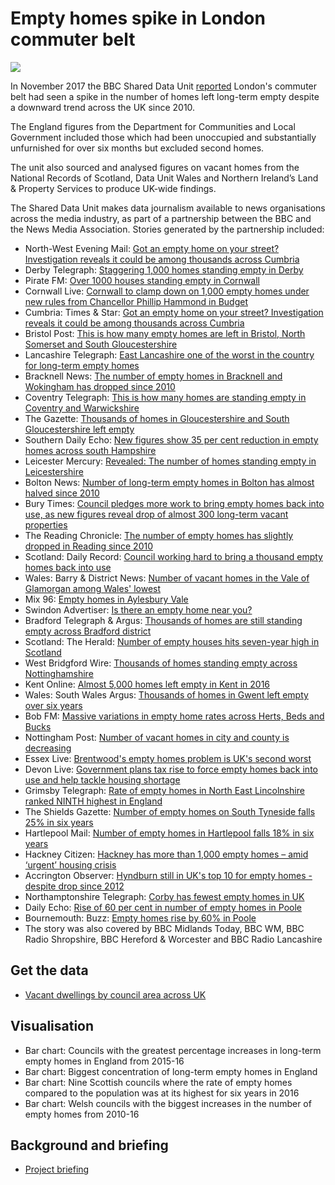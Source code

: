 # Empty homes spike in London commuter belt

![](https://news.files.bbci.co.uk/vj/live/idt-images/chart-emptyHOMESincreases/emptyHOMESincreases_upizs.png)

In November 2017 the BBC Shared Data Unit [reported](http://www.bbc.co.uk/news/uk-england-41968461) London's commuter belt had seen a spike in the number of homes left long-term empty despite a downward trend across the UK since 2010.

The England figures from the Department for Communities and Local Government included those which had been unoccupied and substantially unfurnished for over six months but excluded second homes.

The unit also sourced and analysed figures on vacant homes from the National Records of Scotland, Data Unit Wales and Northern Ireland’s Land & Property Services to produce UK-wide findings.

The Shared Data Unit makes data journalism available to news organisations across the media industry, as part of a partnership between the BBC and the News Media Association. Stories generated by the partnership included:

* North-West Evening Mail: [Got an empty home on your street? Investigation reveals it could be among thousands across Cumbria](http://www.nwemail.co.uk/news/Got-an-empty-home-on-your-street-Investigation-reveals-it-could-be-among-thousands-across-Cumbria-30724c1c-5867-4c18-800d-32fac304d1aa-ds) 
* Derby Telegraph: [Staggering 1,000 homes standing empty in Derby](http://www.derbytelegraph.co.uk/news/local-news/staggering-1000-homes-standing-empty-824097)
* Pirate FM: [Over 1000 houses standing empty in Cornwall](https://www.piratefm.co.uk/news/latest-news/2437055/over-1000-houses-standing-empty-in-cornwall/)
* Cornwall Live: [Cornwall to clamp down on 1,000 empty homes under new rules from Chancellor Phillip Hammond in Budget](http://www.cornwalllive.com/news/cornwall-news/empty-house-cornwall-chancellor-hammond-825166)
* Cumbria: Times & Star: [Got an empty home on your street? Investigation reveals it could be among thousands across Cumbria](http://www.timesandstar.co.uk/news/other/Got-an-empty-home-on-your-street-Investigation-reveals-it-could-be-among-thousands-across-Cumbria-30724c1c-5867-4c18-800d-32fac304d1aa-ds)
* Bristol Post: [This is how many empty homes are left in Bristol, North Somerset and South Gloucestershire](http://www.bristolpost.co.uk/news/bristol-news/how-many-empty-homes-left-824713)
* Lancashire Telegraph: [East Lancashire one of the worst in the country for long-term empty homes](http://www.lancashiretelegraph.co.uk/news/15682932.REVEALED__How_many_empty_houses_are_there_in_your_town/)
* Bracknell News: [The number of empty homes in Bracknell and Wokingham has dropped since 2010](http://www.bracknellnews.co.uk/news/15669686.Significant_fall_in_number_of_empty_homes/)
* Coventry Telegraph: [This is how many homes are standing empty in Coventry and Warwickshire](http://www.coventrytelegraph.net/news/coventry-news/how-many-homes-standing-empty-13944613)
* The Gazette: [Thousands of homes in Gloucestershire and South Gloucestershire left empty](http://www.gazetteseries.co.uk/news/15681458.Thousands_of_homes_in_Gloucestershire_and_South_Gloucestershire_left_empty/)
* Southern Daily Echo: [New figures show 35 per cent reduction in empty homes across south Hampshire](http://www.dailyecho.co.uk/news/15681399.Number_of_vacant_homes_slashed_by_35_per_cent/)
* Leicester Mercury: [Revealed: The number of homes standing empty in Leicestershire](http://www.leicestermercury.co.uk/news/leicester-news/revealed-number-homes-standing-empty-821914)
* Bolton News: [Number of long-term empty homes in Bolton has almost halved since 2010](http://www.theboltonnews.co.uk/news/bolton/15681413.REVEALED__The_number_of_long_term_empty_homes_in_Bolton_today_compared_to_2010/)
* Bury Times: [Council pledges more work to bring empty homes back into use, as new figures reveal drop of almost 300 long-term vacant properties](http://www.burytimes.co.uk/news/15681419.Council_pledges_more_work_to_bring_empty_homes_back_into_use__as_new_figures_reveal_extent_of_problem/)
* The Reading Chronicle: [The number of empty homes has slightly dropped in Reading since 2010](http://www.readingchronicle.co.uk/News/15669701.Number_of_empty_homes_slowly_drops/)
* Scotland: Daily Record: [Council working hard to bring a thousand empty homes back into use](http://www.dailyrecord.co.uk/news/local-news/council-working-hard-bring-thousand-11577933)
* Wales: Barry & District News: [Number of vacant homes in the Vale of Glamorgan among Wales' lowest](http://www.barryanddistrictnews.co.uk/news/15682463.Number_of_vacant_homes_in_the_Vale_of_Glamorgan_among_Wales__lowest/)
* Mix 96: [Empty homes in Aylesbury Vale](https://www.mix96.co.uk/news/local/2436884/empty-homes-in-aylesbury-vale/)
* Swindon Advertiser: [Is there an empty home near you?](http://www.swindonadvertiser.co.uk/News/15681475.Is_there_an_empty_home_near_you_/)
* Bradford Telegraph & Argus: [Thousands of homes are still standing empty across Bradford district](http://www.thetelegraphandargus.co.uk/news/15680852.Nearly_4_000_homes_standing_empty_in_Bradford/)
* Scotland: The Herald: [Number of empty houses hits seven-year high in Scotland](http://www.heraldscotland.com/news/15680826.Number_of_empty_houses_hits_seven_year_high_in_Scotland/)
* West Bridgford Wire: [Thousands of homes standing empty across Nottinghamshire](http://westbridgfordwire.com/empty-homes-notts/)
* Kent Online: [Almost 5,000 homes left empty in Kent in 2016](http://www.kentonline.co.uk/kent/news/nearly-5000-empty-homes-in-kent-135818/)
* Wales: South Wales Argus: [Thousands of homes in Gwent left empty over six years](http://www.southwalesargus.co.uk/news/15680989.Thousands_of_homes_in_Gwent_left_empty_over_six_years/)
* Bob FM: [Massive variations in empty home rates across Herts, Beds and Bucks](http://www.bobfm.co.uk/news/local-news/massive-variations-in-empty-home-rates-across-herts-beds-and-bucks/)
* Nottingham Post: [Number of vacant homes in city and county is decreasing](http://www.nottinghampost.com/news/local-news/number-vacant-homes-city-county-835311)
* Essex Live: [Brentwood's empty homes problem is UK's second worst](http://www.essexlive.news/news/essex-news/brentwoods-empty-homes-problem-uks-822176)
* Devon Live: [Government plans tax rise to force empty homes back into use and help tackle housing shortage](http://www.devonlive.com/news/devon-news/government-plans-tax-rise-force-835462)
* Grimsby Telegraph: [Rate of empty homes in North East Lincolnshire ranked NINTH highest in England](http://www.grimsbytelegraph.co.uk/news/grimsby-news/rate-empty-homes-north-east-837496)
* The Shields Gazette: [Number of empty homes on South Tyneside falls 25% in six years](https://www.shieldsgazette.com/news/number-of-empty-homes-on-south-tyneside-falls-25-in-six-years-1-8880405)
* Hartlepool Mail: [Number of empty homes in Hartlepool falls 18% in six years](https://www.hartlepoolmail.co.uk/news/number-of-empty-homes-in-hartlepool-falls-18-in-six-years-1-8881727)
* Hackney Citizen: [Hackney has more than 1,000 empty homes – amid ‘urgent’ housing crisis](https://www.hackneycitizen.co.uk/2017/11/29/hackney-more-than-1000-empty-homes-urgent-housing-crisis/)
* Accrington Observer: [Hyndburn still in UK's top 10 for empty homes - despite drop since 2012](http://www.accringtonobserver.co.uk/news/hyndburn-still-uks-top-10-13971820)
* Northamptonshire Telegraph: [Corby has fewest empty homes in UK](https://www.northantstelegraph.co.uk/news/corby-has-fewest-empty-homes-in-uk-1-8267886)
* Daily Echo: [Rise of 60 per cent in number of empty homes in Poole](http://www.bournemouthecho.co.uk/newS/15690073.Poole_sees_number_of_empty_homes_more_than_double_in_a_year/)
* Bournemouth: Buzz: [Empty homes rise by 60% in Poole](http://buzz.bournemouth.ac.uk/2017/11/empty-homes-rise-60-per-cent-poole/)
* The story was also covered by BBC Midlands Today, BBC WM, BBC Radio Shropshire, BBC Hereford & Worcester and BBC Radio Lancashire

## Get the data

* [Vacant dwellings by council area across UK](https://docs.google.com/spreadsheets/d/11cxzxFNcvetTm4O-Brai68r8JsWeDDps_ArpqQsaH0g/edit)

## Visualisation

* Bar chart: Councils with the greatest percentage increases in long-term empty homes in England from 2015-16
* Bar chart: Biggest concentration of long-term empty homes in England
* Bar chart: Nine Scottish councils where the rate of empty homes compared to the population was at its highest for six years in 2016
* Bar chart: Welsh councils with the biggest increases in the number of empty homes from 2010-16

## Background and briefing

* [Project briefing](https://docs.google.com/document/d/1qp3P5gsUCCR1gg-BBxO5W8QhqKr0yVvw9EEnQIoNcIk/edit)

